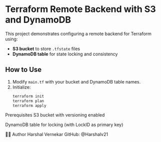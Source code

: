 # Terraform Remote Backend with S3 and DynamoDB

This project demonstrates configuring a remote backend for Terraform using:

- **S3 bucket** to store `.tfstate` files
- **DynamoDB table** for state locking and consistency

## How to Use

1. Modify `main.tf` with your bucket and DynamoDB table names.
2. Initialize:
   ```bash
   terraform init
   terraform plan
   terraform apply
Prerequisites
S3 bucket with versioning enabled

DynamoDB table for locking (with LockID as primary key)

🙋‍♂️ Author
Harshal Vernekar
GitHub: @Harshalv21